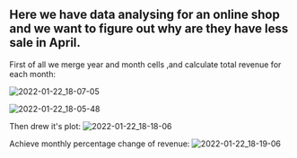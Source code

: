 ## Here we have data analysing for an online shop and we want to figure out why are they have less sale in April.
First of all we merge year and month cells ,and calculate total revenue for each month:

![2022-01-22_18-07-05](https://user-images.githubusercontent.com/88204357/150642914-424587e9-e118-4ac6-b428-de136ffaada8.png)

![2022-01-22_18-05-48](https://user-images.githubusercontent.com/88204357/150642872-67372f6d-ec70-47be-8699-346f4af72c4b.png)

Then drew it's plot:
![2022-01-22_18-18-06](https://user-images.githubusercontent.com/88204357/150643318-0906a38e-b2c4-44a4-af05-9df1a3a559ba.png)

Achieve monthly percentage change of revenue:
![2022-01-22_18-19-06](https://user-images.githubusercontent.com/88204357/150643439-f83e9600-d3dc-4573-beab-d372f7f02877.png)
